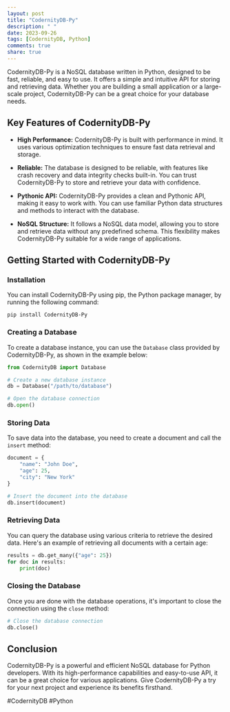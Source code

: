 ```yaml
---
layout: post
title: "CodernityDB-Py"
description: " "
date: 2023-09-26
tags: [CodernityDB, Python]
comments: true
share: true
---
```


CodernityDB-Py is a NoSQL database written in Python, designed to be fast, reliable, and easy to use. It offers a simple and intuitive API for storing and retrieving data. Whether you are building a small application or a large-scale project, CodernityDB-Py can be a great choice for your database needs.

## Key Features of CodernityDB-Py

- **High Performance:** CodernityDB-Py is built with performance in mind. It uses various optimization techniques to ensure fast data retrieval and storage.

- **Reliable:** The database is designed to be reliable, with features like crash recovery and data integrity checks built-in. You can trust CodernityDB-Py to store and retrieve your data with confidence.

- **Pythonic API:** CodernityDB-Py provides a clean and Pythonic API, making it easy to work with. You can use familiar Python data structures and methods to interact with the database.

- **NoSQL Structure:** It follows a NoSQL data model, allowing you to store and retrieve data without any predefined schema. This flexibility makes CodernityDB-Py suitable for a wide range of applications.

## Getting Started with CodernityDB-Py

### Installation

You can install CodernityDB-Py using pip, the Python package manager, by running the following command:

```shell
pip install CodernityDB-Py
```

### Creating a Database

To create a database instance, you can use the `Database` class provided by CodernityDB-Py, as shown in the example below:

```python
from CodernityDB import Database

# Create a new database instance
db = Database("/path/to/database")

# Open the database connection
db.open()
```

### Storing Data

To save data into the database, you need to create a document and call the `insert` method:

```python
document = {
    "name": "John Doe",
    "age": 25,
    "city": "New York"
}

# Insert the document into the database
db.insert(document)
```

### Retrieving Data

You can query the database using various criteria to retrieve the desired data. Here's an example of retrieving all documents with a certain age:

```python
results = db.get_many({"age": 25})
for doc in results:
    print(doc)
```

### Closing the Database

Once you are done with the database operations, it's important to close the connection using the `close` method:

```python
# Close the database connection
db.close()
```

## Conclusion

CodernityDB-Py is a powerful and efficient NoSQL database for Python developers. With its high-performance capabilities and easy-to-use API, it can be a great choice for various applications. Give CodernityDB-Py a try for your next project and experience its benefits firsthand.

#CodernityDB #Python